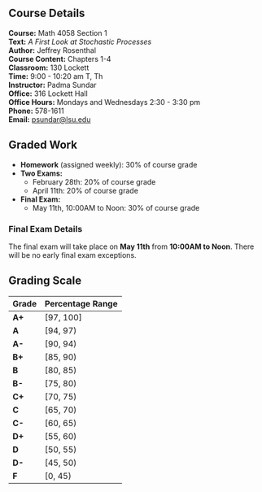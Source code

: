 
## Course Details
**Course:** Math 4058 Section 1  
**Text:** *A First Look at Stochastic Processes*  
**Author:** Jeffrey Rosenthal  
**Course Content:** Chapters 1-4  
**Classroom:** 130 Lockett  
**Time:** 9:00 - 10:20 am T, Th  
**Instructor:** Padma Sundar  
**Office:** 316 Lockett Hall  
**Office Hours:** Mondays and Wednesdays 2:30 - 3:30 pm  
**Phone:** 578-1611  
**Email:** [psundar@lsu.edu](mailto:psundar@lsu.edu)

## Graded Work
- **Homework** (assigned weekly): 30% of course grade  
- **Two Exams:**  
  - February 28th: 20% of course grade  
  - April 11th: 20% of course grade  
- **Final Exam:**  
  - May 11th, 10:00AM to Noon: 30% of course grade  

### Final Exam Details
The final exam will take place on **May 11th** from **10:00AM to Noon**. There will be no early final exam exceptions.

## Grading Scale
| Grade       | Percentage Range |
|-------------|------------------|
| **A+**      | [97, 100]        |
| **A**       | [94, 97)         |
| **A-**      | [90, 94)         |
| **B+**      | [85, 90)         |
| **B**       | [80, 85)         |
| **B-**      | [75, 80)         |
| **C+**      | [70, 75)         |
| **C**       | [65, 70)         |
| **C-**      | [60, 65)         |
| **D+**      | [55, 60)         |
| **D**       | [50, 55)         |
| **D-**      | [45, 50)         |
| **F**       | [0, 45)          |
